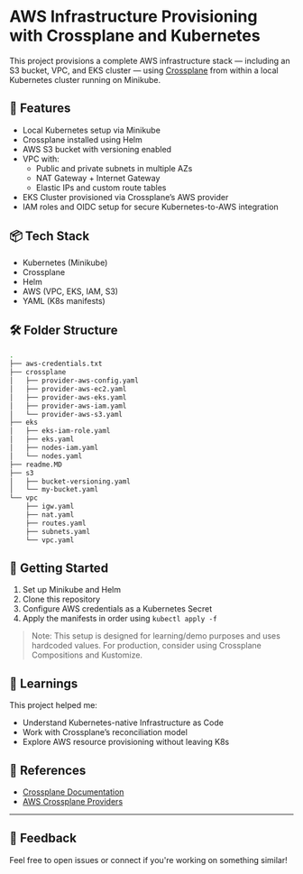 # AWS Infrastructure Provisioning with Crossplane and Kubernetes

This project provisions a complete AWS infrastructure stack — including an S3 bucket, VPC, and EKS cluster — using [Crossplane](https://crossplane.io/) from within a local Kubernetes cluster running on Minikube.

## 📌 Features

- Local Kubernetes setup via Minikube
- Crossplane installed using Helm
- AWS S3 bucket with versioning enabled
- VPC with:
  - Public and private subnets in multiple AZs
  - NAT Gateway + Internet Gateway
  - Elastic IPs and custom route tables
- EKS Cluster provisioned via Crossplane’s AWS provider
- IAM roles and OIDC setup for secure Kubernetes-to-AWS integration

## 📦 Tech Stack

- Kubernetes (Minikube)
- Crossplane
- Helm
- AWS (VPC, EKS, IAM, S3)
- YAML (K8s manifests)

## 🛠 Folder Structure

```bash
.
├── aws-credentials.txt
├── crossplane
│   ├── provider-aws-config.yaml
│   ├── provider-aws-ec2.yaml
│   ├── provider-aws-eks.yaml
│   ├── provider-aws-iam.yaml
│   └── provider-aws-s3.yaml
├── eks
│   ├── eks-iam-role.yaml
│   ├── eks.yaml
│   ├── nodes-iam.yaml
│   └── nodes.yaml
├── readme.MD
├── s3
│   ├── bucket-versioning.yaml
│   └── my-bucket.yaml
└── vpc
    ├── igw.yaml
    ├── nat.yaml
    ├── routes.yaml
    ├── subnets.yaml
    └── vpc.yaml
```

## 🚀 Getting Started

1. Set up Minikube and Helm
2. Clone this repository
3. Configure AWS credentials as a Kubernetes Secret
4. Apply the manifests in order using `kubectl apply -f`

> Note: This setup is designed for learning/demo purposes and uses hardcoded values. For production, consider using Crossplane Compositions and Kustomize.

## 🧠 Learnings

This project helped me:
- Understand Kubernetes-native Infrastructure as Code
- Work with Crossplane’s reconciliation model
- Explore AWS resource provisioning without leaving K8s

## 📎 References

- [Crossplane Documentation](https://docs.crossplane.io/)
- [AWS Crossplane Providers](https://marketplace.upbound.io/providers)

---

## 💬 Feedback

Feel free to open issues or connect if you're working on something similar!
